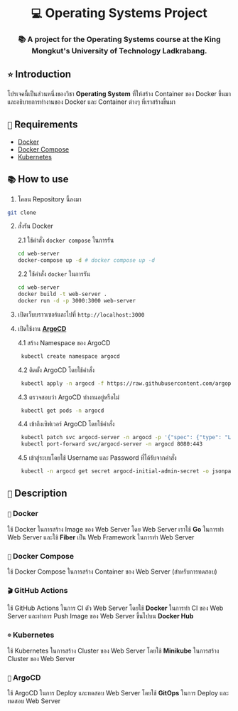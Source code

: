 <div align="center">
    <h1><code>💻</code> Operating Systems Project</h1>
    <h3>📚 A project for the Operating Systems course at the King Mongkut's University of Technology Ladkrabang.</h3>
</div>

## `⭐` Introduction

โปรเจคนี้เป็นส่วนหนึ่งของวิชา **Operating System** ที่ให้สร้าง Container ของ Docker ขึ้นมา และอธิบายการทำงานของ Docker และ Container ต่างๆ ที่เราสร้างขึ้นมา

## `📝` Requirements

- [Docker](https://www.docker.com/)
- [Docker Compose](https://docs.docker.com/compose/)
- [Kubernetes](https://kubernetes.io/)

## `📚` How to use

1. โคลน Repository นี้ลงมา

```bash
git clone
```

2. สั่งรัน Docker

   2.1 ใช้คำสั่ง `docker compose` ในการรัน

   ```bash
   cd web-server
   docker-compose up -d # docker compose up -d
   ```

   2.2 ใช้คำสั่ง `docker` ในการรัน

   ```bash
   cd web-server
   docker build -t web-server .
   docker run -d -p 3000:3000 web-server
   ```

3. เปิดเว็บบราวเซอร์และไปที่ `http://localhost:3000`

4. เปิดใช้งาน **[ArgoCD](https://argo-cd.readthedocs.io/en/stable/)**

   4.1 สร้าง Namespace ของ ArgoCD

   ```bash
    kubectl create namespace argocd
   ```

   4.2 ติดตั้ง ArgoCD โดยใช้คำสั่ง

   ```bash
    kubectl apply -n argocd -f https://raw.githubusercontent.com/argoproj/argo-cd/stable/manifests/install.yaml
   ```

   4.3 ตรวจสอบว่า ArgoCD ทำงานอยู่หรือไม่

   ```bash
    kubectl get pods -n argocd
   ```

   4.4 เข้าถึงเซิฟเวอร์ ArgoCD โดยใช้คำสั่ง

   ```bash
    kubectl patch svc argocd-server -n argocd -p '{"spec": {"type": "LoadBalancer"}}'
    kubectl port-forward svc/argocd-server -n argocd 8080:443
   ```

   4.5 เข้าสู่ระบบโดยใช้ Username และ Password ที่ได้รับจากคำสั่ง

   ```bash
    kubectl -n argocd get secret argocd-initial-admin-secret -o jsonpath="{.data.password}" | base64 -d
   ```

## `📝` Description

### `🐳` Docker

ใช้ Docker ในการสร้าง Image ของ Web Server โดย Web Server เราใช้ **Go** ในการทำ Web Server และใช้ **Fiber** เป็น Web Framework ในการทำ Web Server

### `🦑` Docker Compose

ใช้ Docker Compose ในการสร้าง Container ของ Web Server (สำหรับการทดสอบ)

### `🎬` GitHub Actions

ใช้ GitHub Actions ในการ CI ตัว Web Server โดยใช้ **Docker** ในการทำ CI ของ Web Server และทำการ Push Image ของ Web Server ขึ้นไปบน **Docker Hub**

### `☸️` Kubernetes

ใช้ Kubernetes ในการสร้าง Cluster ของ Web Server โดยใช้ **Minikube** ในการสร้าง Cluster ของ Web Server

### `🐙` ArgoCD

ใช้ ArgoCD ในการ Deploy และทดสอบ Web Server โดยใช้ **GitOps** ในการ Deploy และทดสอบ Web Server
